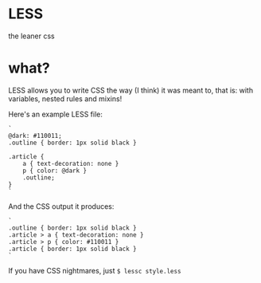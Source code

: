 LESS
====

the leaner css

# what?
LESS allows you to write CSS the way (I think) it was meant to, that is: with variables, nested rules and mixins!

Here's an example LESS file:

	`
	@dark: #110011;
	.outline { border: 1px solid black }
	
	.article {
		a { text-decoration: none }
		p { color: @dark }
		.outline;
	}
	`
And the CSS output it produces:
	
	`
	.outline { border: 1px solid black }
	.article > a { text-decoration: none }
	.article > p { color: #110011 }
	.article { border: 1px solid black }
	`
	
If you have CSS nightmares, just 
	`$ lessc style.less`

